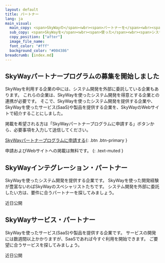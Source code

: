```yaml
---
layout: default
title: パートナー
lang: ja
main_visual:
  main_copy: <span>SkyWayの</span><wbr><span>パートナーを</span><wbr><span>見つけよう</span>
  sub_copy: <span>SkyWayを</span><wbr><span>使った</span><wbr><span>システム開発の</span><wbr><span>スペシャリストや、</span><wbr><span>すぐに利用できる</span><wbr><span>SaaSを</span><wbr><span>紹介します</span>
  copy_position: ["after"]
  image_file_name: 
  font_color: "#fff"
  background_color: "#004386"
breadcrumb: [index.md]
---
```


## SkyWayパートナープログラムの募集を開始しました

SkyWayを利用する企業の中には、システム開発を外部に委託している企業もあります。
これらの企業は、SkyWayを使ったシステム開発を得意とする企業との連携が必要です。
そこで、SkyWayを使ったシステム開発を提供する企業や、SkyWayを使ったサービス(SaaS)や製品を提供する企業を、SkyWayのWebサイトで紹介することにしました。

掲載を希望される方は「SkyWayパートナープログラムに申請する」ボタンから、必要事項を入力して送信してください。

[SkyWayパートナープログラムに申請する](https://support.skyway.io/hc/ja/requests/new){: .btn .btn-primary }

申請およびWebサイトへの掲載は無料です。
{: .text-muted }

## SkyWayインテグレーション・パートナー

SkyWayを使ったシステム開発を提供する企業です。
SkyWayを使った開発経験が豊富ないわばSkyWayのスペシャリストたちです。
システム開発を外部に委託したい方は、要件に合うパートナーを探してみましょう。

<div class="alert alert-secondary" role="alert">
  近日公開
</div>

## SkyWayサービス・パートナー

SkyWayを使ったサービス(SaaS)や製品を提供する企業です。
サービスの開発には数週間以上かかりますが、SaaSであれば今すぐ利用を開始できます。
ご要望に合うサービスを探してみましょう。

<div class="alert alert-secondary" role="alert">
  近日公開
</div>
